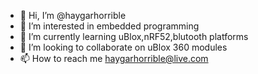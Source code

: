 - 👋 Hi, I’m @haygarhorrible
- 👀 I’m interested in embedded programming
- 🌱 I’m currently learning uBlox,nRF52,blutooth platforms
- 💞️ I’m looking to collaborate on uBlox 360 modules
- 📫 How to reach me haygarhorrible@live.com

<!---
haygarhorrible/haygarhorrible is a ✨ special ✨ repository because its `README.md` (this file) appears on your GitHub profile.
You can click the Preview link to take a look at your changes.
--->
